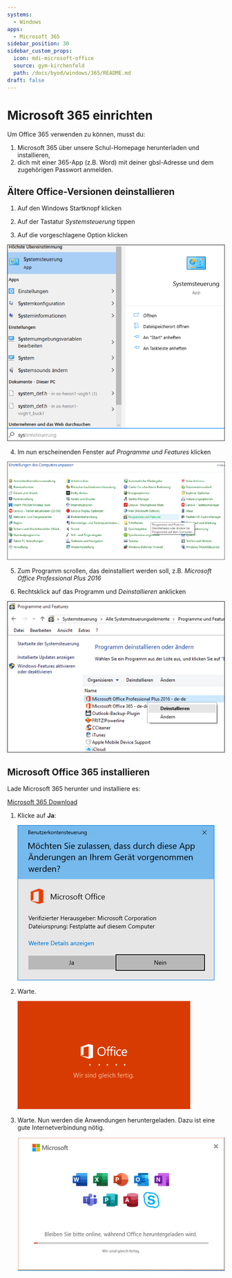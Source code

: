```yaml
---
systems:
  - Windows
apps:
  - Microsoft 365
sidebar_position: 30
sidebar_custom_props:
  icon: mdi-microsoft-office
  source: gym-kirchenfeld
  path: /docs/byod/windows/365/README.md
draft: false
---
```


# Microsoft 365 einrichten



Um Office 365 verwenden zu können, musst du:

1. Microsoft 365 über unsere Schul-Homepage herunterladen und installieren,
2. dich mit einer 365-App (z.B. Word) mit deiner gbsl-Adresse und dem zugehörigen Passwort anmelden.


## Ältere Office-Versionen deinstallieren

1. Auf den Windows Startknopf klicken

2. Auf der Tastatur _Systemsteuerung_ tippen

3. Auf die vorgeschlagene Option klicken

![](./images/office-deinstall02.png)

4. Im nun erscheinenden Fenster auf _Programme und Features_ klicken

![](./images/office-deinstall03.png)

5. Zum Programm scrollen, das deinstalliert werden soll, z.B. _Microsoft Office Professional Plus 2016_

6. Rechtsklick auf das Programm und _Deinstallieren_ anklicken

![](./images/office-deinstall04.png)



## Microsoft Office 365 installieren

Lade Microsoft 365 herunter und installiere es:

[Microsoft 365 Download][1]


1. Klicke auf __Ja__:

    ![](./office-1.png)

2. Warte.

    ![](./office-2.png)

3. Warte. Nun werden die Anwendungen heruntergeladen. Dazu ist eine gute Internetverbindung nötig.

    ![](./office-3.png)


[1]: https://portal.office.com/account#home
